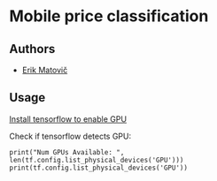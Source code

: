 # Mobile price classification

## Authors
 - [Erik Matovič](https://github.com/Matovic)
 
## Usage

[Install tensorflow to enable GPU](https://www.tensorflow.org/install/pip)   


Check if tensorflow detects GPU:
```python3
print("Num GPUs Available: ", len(tf.config.list_physical_devices('GPU')))
print(tf.config.list_physical_devices('GPU'))
```


